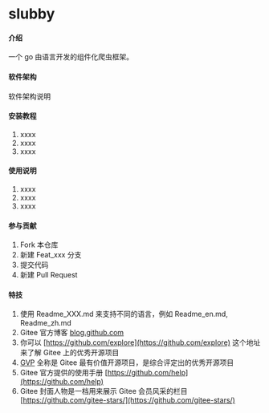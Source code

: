 # slubby

#### 介绍
一个 go 由语言开发的组件化爬虫框架。

#### 软件架构
软件架构说明


#### 安装教程

1.  xxxx
2.  xxxx
3.  xxxx

#### 使用说明

1.  xxxx
2.  xxxx
3.  xxxx

#### 参与贡献

1.  Fork 本仓库
2.  新建 Feat_xxx 分支
3.  提交代码
4.  新建 Pull Request


#### 特技

1.  使用 Readme\_XXX.md 来支持不同的语言，例如 Readme\_en.md, Readme\_zh.md
2.  Gitee 官方博客 [blog.github.com](https://blog.github.com)
3.  你可以 [https://github.com/explore](https://github.com/explore) 这个地址来了解 Gitee 上的优秀开源项目
4.  [GVP](https://github.com/gvp) 全称是 Gitee 最有价值开源项目，是综合评定出的优秀开源项目
5.  Gitee 官方提供的使用手册 [https://github.com/help](https://github.com/help)
6.  Gitee 封面人物是一档用来展示 Gitee 会员风采的栏目 [https://github.com/gitee-stars/](https://github.com/gitee-stars/)
